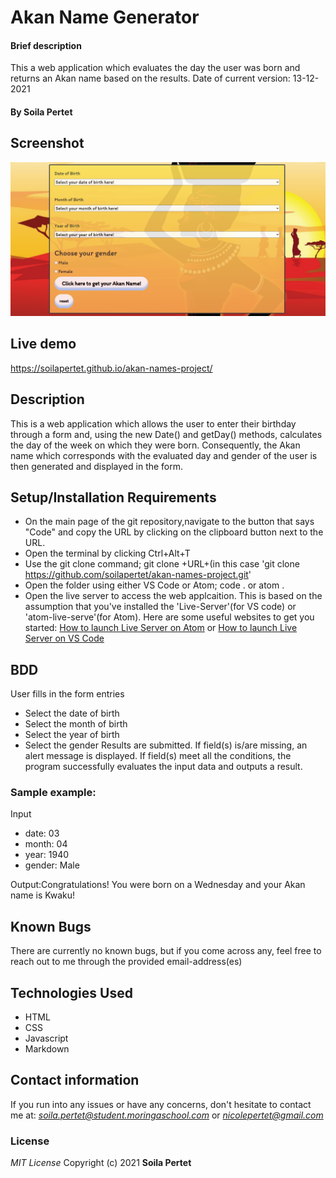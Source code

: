 # Akan Name Generator
#### Brief description
This a web application which evaluates the day the user was born and returns an Akan name
based on the results. Date of current version: 13-12-2021
#### By **Soila Pertet**
## Screenshot
<img src="images/screenshot.png" alt="Screenshot of the web application">

## Live demo
https://soilapertet.github.io/akan-names-project/
## Description
This is a web application which allows the user to enter their birthday through a form and, using the 
new Date() and getDay() methods, calculates the day of the week on which they were born. 
Consequently, the Akan name which corresponds with the evaluated day and gender of the user is then generated
and displayed in the form.
## Setup/Installation Requirements
* On the main page of the git repository,navigate to the button that says "Code" and copy the URL by clicking on the 
  clipboard button next to the URL.
* Open the terminal by clicking Ctrl+Alt+T
* Use the git clone command; git clone +URL+(in this case 'git clone https://github.com/soilapertet/akan-names-project.git'
* Open the folder using either VS Code or Atom; code . or atom .
* Open the live server to access the web applcaition. This is based on the assumption that you've installed 
  the 'Live-Server'(for VS code) or 'atom-live-serve'(for Atom). Here are some useful websites to get you started:
  <a href="https://stackoverflow.com/questions/50210151/how-to-launch-atom-live-server-step-by-step">How to launch Live Server on Atom</a> or
  <a href="https://www.freecodecamp.org/news/vscode-live-server-auto-refresh-browser/">How to launch Live Server on VS Code</a>
## BDD
User fills in the form entries
* Select the date of birth
* Select the month of birth
* Select the year of birth
* Select the gender
Results are submitted.
If field(s) is/are missing, an alert message is displayed.
If field(s) meet all the conditions, the program successfully evaluates the input data and outputs a result.
### Sample example:
Input
* date: 03
* month: 04
* year: 1940
* gender: Male

Output:Congratulations! You were born on a Wednesday and your Akan name is Kwaku!
## Known Bugs
There are currently no known bugs, but if you come across any, feel free to reach out to me through the provided email-address(es)
## Technologies Used
* HTML
* CSS
* Javascript
* Markdown
## Contact information
If you run into any issues or have any concerns, don't hesitate to contact me at:
<em>soila.pertet@student.moringaschool.com</em> or <em>nicolepertet@gmail.com</em>
### License
*MIT License*
Copyright (c) 2021 **Soila Pertet**
